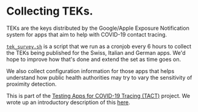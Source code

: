 
# Collecting TEKs.

TEKs are the keys distributed by the Google/Apple Exposure
Notification system for apps that aim to help with COVID-19
contact tracing.

[``tek_survey.sh``](./tek_survey.sh) is a script that we run as
a cronjob every 6 hours to collect the TEKs being published for
the Swiss, Italian and German apps. We'd hope to improve how
that's done and extend the set as time goes on.

We also collect configuration information for those apps that
helps understand how public health authorities may try to 
vary the sensitivity of proximity detection.

This is part of the [Testing Apps for COVID-19 Tracing (TACT)](https://down.dsg.cs.tcd.ie/tact/)
project. We wrote up an introductory description of this
[here](https://down.dsg.cs.tcd.ie/tact/transp.pdf).


